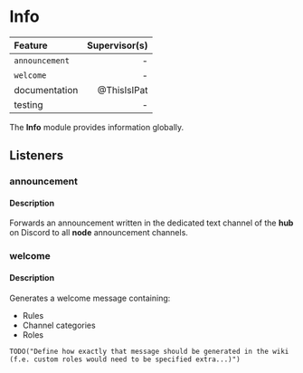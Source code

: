 # Info
    
| Feature          | Supervisor(s) |
|:---------------- | -------------:|
| ``announcement`` | - |
| ``welcome``      | - |
| documentation    | @ThisIsIPat   |
| testing          | - |


The **Info** module provides information globally.

## Listeners

### announcement

#### Description

Forwards an announcement written in the dedicated text channel of the **hub** on Discord to all **node** announcement channels.


### welcome

#### Description

Generates a welcome message containing:
- Rules
- Channel categories
- Roles

```
TODO("Define how exactly that message should be generated in the wiki (f.e. custom roles would need to be specified extra...)")
```